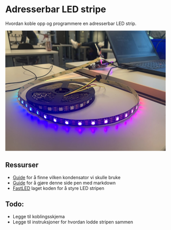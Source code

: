 # Adresserbar LED stripe
Hvordan koble opp og programmere en adresserbar LED strip.

![Bild på rull på bord](img/rull_pa_bord.jpg)

## Ressurser
- [Guide](https://learn.adafruit.com/adafruit-neopixel-uberguide/powering-neopixels) for å finne vilken kondensator vi skulle bruke
- [Guide](https://www.markdownguide.org/cheat-sheet/) for å gjøre denne side pen med markdown
- [FastLED](http://fastled.io/) laget koden for å styre LED stripen

## Todo:
- Legge til koblingsskjema
- Legge til instruksjoner for hvordan lodde stripen sammen
